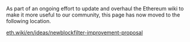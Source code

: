 As part of an ongoing effort to update and overhaul the Ethereum wiki to make it more useful to our community, this page has now moved to the following location.

[eth.wiki/en/ideas/newblockfilter-improvement-proposal](https://eth.wiki/en/ideas/newblockfilter-improvement-proposal)